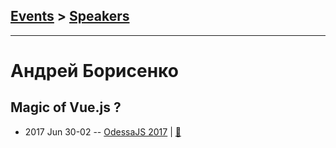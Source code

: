 ## [Events](../README.md) > [Speakers](../speakers.md)
---

# Андрей Борисенко

## Magic of Vue.js ?
- 2017 Jun 30-02 -- [OdessaJS 2017](https://www.youtube.com/watch?v=AC8XSo9qa44)  | [:notebook:](https://www.slideshare.net/OdessaJSConf/andrew-borisenko-magic-of-vuejs)  
